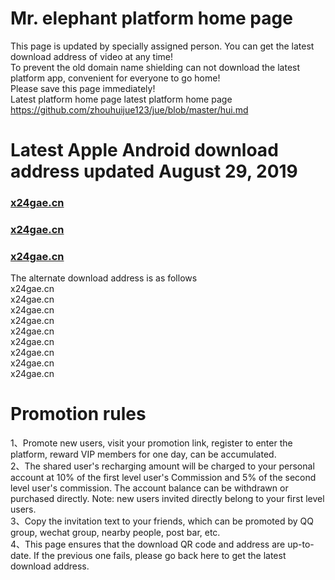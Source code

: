 # Mr. elephant platform home page
This page is updated by specially assigned person. You can get the latest download address of video at any time!<br>
To prevent the old domain name shielding can not download the latest platform app, convenient for everyone to go home!<br>
Please save this page immediately!<br>
Latest platform home page latest platform home page https://github.com/zhouhuijue123/jue/blob/master/hui.md      <br>

# Latest Apple Android download address updated August 29, 2019
### [x24gae.cn](http://x24gae.cn )
### [x24gae.cn](http://x24gae.cn )
### [x24gae.cn](http://x24gae.cn)<br>
The alternate download address is as follows<br>
x24gae.cn<br>
x24gae.cn<br>
x24gae.cn<br>
x24gae.cn<br>
x24gae.cn<br>
x24gae.cn<br>
x24gae.cn<br>
x24gae.cn<br>
x24gae.cn<br>



# Promotion rules
1、Promote new users, visit your promotion link, register to enter the platform, reward VIP members for one day, can be accumulated.<br>
2、The shared user's recharging amount will be charged to your personal account at 10% of the first level user's Commission and 5% of the second level user's commission. The account balance can be withdrawn or purchased directly. Note: new users invited directly belong to your first level users.<br>
3、Copy the invitation text to your friends, which can be promoted by QQ group, wechat group, nearby people, post bar, etc.<br>
4、This page ensures that the download QR code and address are up-to-date. If the previous one fails, please go back here to get the latest download address.<br>






